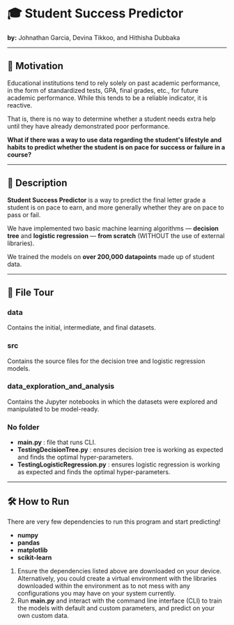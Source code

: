 # 🎓 Student Success Predictor  
**by:** Johnathan Garcia, Devina Tikkoo, and Hithisha Dubbaka  

---

## 🚀 Motivation  
Educational institutions tend to rely solely on past academic performance, in the form of standardized tests, GPA, final grades, etc., for future academic performance. While this tends to be a reliable indicator, it is reactive.  

That is, there is no way to determine whether a student needs extra help until they have already demonstrated poor performance.  

**What if there was a way to use data regarding the student's lifestyle and habits to predict whether the student is on pace for success or failure in a course?**

---

## 📖 Description  
**Student Success Predictor** is a way to predict the final letter grade a student is on pace to earn, and more generally whether they are on pace to pass or fail.  

We have implemented two basic machine learning algorithms — **decision tree** and **logistic regression** — **from scratch** (WITHOUT the use of external libraries).  

We trained the models on **over 200,000 datapoints** made up of student data.  

---

## 📂 File Tour  

### **data**  
Contains the initial, intermediate, and final datasets.  

### **src**  
Contains the source files for the decision tree and logistic regression models.  

### **data_exploration_and_analysis**  
Contains the Jupyter notebooks in which the datasets were explored and manipulated to be model-ready.  

### **No folder**  
- **main.py** : file that runs CLI.  
- **TestingDecisionTree.py** : ensures decision tree is working as expected and finds the optimal hyper-parameters.  
- **TestingLogisticRegression.py** : ensures logistic regression is working as expected and finds the optimal hyper-parameters.  

---

## 🛠️ How to Run  

There are very few dependencies to run this program and start predicting!  

- **numpy**  
- **pandas**  
- **matplotlib**  
- **scikit-learn**  

1. Ensure the dependencies listed above are downloaded on your device. Alternatively, you could create a virtual environment with the libraries downloaded within the environment as to not mess with any configurations you may have on your system currently.  
2. Run **main.py** and interact with the command line interface (CLI) to train the models with default and custom parameters, and predict on your own custom data.  
